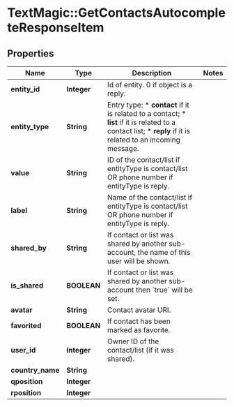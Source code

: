 # TextMagic::GetContactsAutocompleteResponseItem

## Properties
Name | Type | Description | Notes
------------ | ------------- | ------------- | -------------
**entity_id** | **Integer** | Id of entity. 0 if object is a reply. | 
**entity_type** | **String** | Entry type: * **contact** if it is related to a contact; * **list** if it is related to a contact list; * **reply** if it is related to an incoming message.  | 
**value** | **String** | ID of the contact/list if entityType is contact/list OR phone number if entityType is reply. | 
**label** | **String** | Name of the contact/list if entityType is contact/list OR phone number if entityType is reply. | 
**shared_by** | **String** | If contact or list was shared by another sub-account, the name of this user will be shown. | 
**is_shared** | **BOOLEAN** | If contact or list was shared by another sub-account then &#x60;true&#x60; will be set. | 
**avatar** | **String** | Contact avatar URI. | 
**favorited** | **BOOLEAN** | If contact has been marked as favorite. | 
**user_id** | **Integer** | Owner ID of the contact/list (if it was shared). | 
**country_name** | **String** |  | 
**qposition** | **Integer** |  | 
**rposition** | **Integer** |  | 


